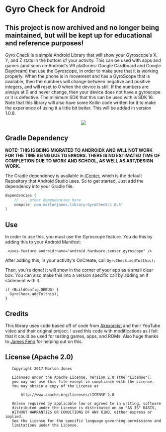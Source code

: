 # Gyro Check for Android

## This project is now archived and no longer being maintained, but will be kept up for educational and reference purposes!
Gyro Check is a simple Android Library that will show your Gyroscope's X, Y, and Z stats in the 
bottom of your activity.
This can be used with apps and games (and soon on Android's VR platforms: Google Cardboard and Google Daydream) that use 
the Gyroscope, in order to make sure that it is working properly. When the phone is in movement and has a GyroScope that is
available, then the numbers will change between negative and positive integers, and will reset to 0 when the device is still. 
If the numbers are always at 0 and never change, then your device does not have a gyroscope or it is defective. 
The minimum SDK that this can be used with is SDK 16. Note that this library will also have some Kotlin code written for it to make the experience of using it a little bit better. This will be added in version 1.0.8. 
<p align="center">
  <img src="https://github.com/pancodemakes/GyroCheck-Android-Library/blob/master/example.gif">
  </p>

## Gradle Dependency 
<b> NOTE: THIS IS BEING MIGRATED TO ANDROIDX AND WILL NOT WORK FOR THE TIME BEING DUE TO ERRORS. THERE IS NO ESTIMATED TIME 
OF COMPLETION DUE TO WORK AND SCHOOL, AS WELL AS ART/DESIGN WORK.</b>
	
The Gradle dependency is available in <a href="https://bintray.com/mjonesdev/Libraries/GyroCheck">jCenter</a>, which is the default Repository that Android Studio uses. 
So to get started, Just add the dependency into your Gradle file. 

```gradle
dependencies {
	// ... other dependencies here
    compile 'com.marlonjones.library:GyroCheck:1.0.5'
}
```

## Use
In order to use this, you must use the Gyroscope feature. You do this by adding this to your Android Manifest:

```` <uses-feature android:name="android.hardware.sensor.gyroscope" />````

After adding this, in your activity's OnCreate, call ````GyroCheck.addTo(this);````

Then, you're done! It will show in the corner of your app as a small clear box. You can also make this into a version 
specific call by adding an if statement with it.
````
if (BuildConfig.DEBUG) {
  GyroCheck.addTo(this);
}
````
## Credits
This library uses code based off of code from <a href = "https://github.com/akexorcist/Android-Sensor-Gyroscope">Akexorcist</a> and 
their YouTube video and their original project. I used this code with modifications as I felt that it could be used for testing games, apps, and ROMs. Also huge thanks to <a href="https://github.com/TheAndroidMaster">James Fenn</a> for helping out on this. 
## License (Apache 2.0)
````
   Copyright 2017 Marlon Jones

   Licensed under the Apache License, Version 2.0 (the "License");
   you may not use this file except in compliance with the License.
   You may obtain a copy of the License at

       http://www.apache.org/licenses/LICENSE-2.0

   Unless required by applicable law or agreed to in writing, software
   distributed under the License is distributed on an "AS IS" BASIS,
   WITHOUT WARRANTIES OR CONDITIONS OF ANY KIND, either express or implied.
   See the License for the specific language governing permissions and
   limitations under the License.

````
